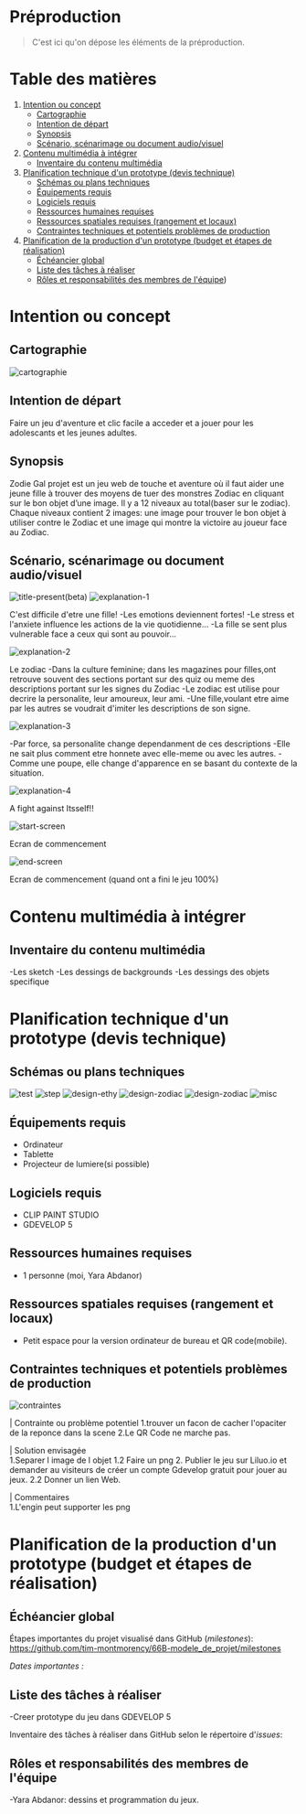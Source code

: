 # Préproduction
> C'est ici qu'on dépose les éléments de la préproduction.

# Table des matières
1. [Intention ou concept](#Intention-ou-concept)
    - [Cartographie](#Cartographie)
    - [Intention de départ](#Intention-de-départ)
    - [Synopsis](#Synopsis)
    - [Scénario, scénarimage ou document audio/visuel](#Scénario,-scénarimage-ou-document-audio/visuel)
2. [Contenu multimédia à intégrer](#Contenu-multimédia-à-intégrer)
    - [Inventaire du contenu multimédia](#Inventaire-du-contenu-multimédia)
3. [Planification technique d'un prototype (devis technique)](#Planification-technique-(devis-technique))
    - [Schémas ou plans techniques](#Schémas-ou-plans-techniques)
    - [Équipements requis](#Équipements-requis)
    - [Logiciels requis](#Logiciels-requis)
    - [Ressources humaines requises](#Ressources-humaines-requises)
    - [Ressources spatiales requises (rangement et locaux)](#Ressources-spatiales-requises-(rangement-et-locaux))
    - [Contraintes techniques et potentiels problèmes de production](#Contraintes-techniques-et-potentiels-problèmes-de-production)
4. [Planification de la production d'un prototype (budget et étapes de réalisation)](#Planification-de-la-production-(budget-et-étapes-de-réalisation))
    - [Échéancier global](#Échéancier-global)
    - [Liste des tâches à réaliser](#Liste-des-tâches-à-réaliser)
    - [Rôles et responsabilités des membres de l'équipe](#Rôles-et-responsabilités-des-membres-de-l'équipe))

# Intention ou concept
## Cartographie
![cartographie](cartographie.png)

## Intention de départ
Faire un jeu d'aventure et clic facile a acceder et a jouer pour les adolescants et les jeunes adultes.

## Synopsis
Zodie Gal projet est un jeu web de touche et aventure où il faut aider une jeune fille à trouver des moyens de tuer des monstres Zodiac en cliquant sur le bon objet d’une image. Il y a 12 niveaux au total(baser sur le zodiac). Chaque niveaux contient 2 images: une image pour trouver le bon objet à utiliser contre le Zodiac et une image qui montre la victoire au joueur face au Zodiac.


## Scénario, scénarimage ou document audio/visuel
![title-present(beta)](Zodiadiegal-title-present(beta).png)
![explanation-1](Zodie-gal_explanation-1.png)

C'est difficile d'etre une fille!
-Les emotions deviennent fortes!
-Le stress et l'anxiete influence les actions de la vie quotidienne...
-La fille se sent plus vulnerable face a ceux qui sont au pouvoir...

![explanation-2](Zodie-gal_explanation-2.png)

Le zodiac
-Dans la culture feminine; dans les magazines pour filles,ont retrouve souvent des sections portant sur des quiz ou meme des descriptions portant sur les signes du Zodiac
-Le zodiac est utilise pour decrire la personalite, leur amoureux, leur ami.
-Une fille,voulant etre aime par les autres se voudrait d'imiter les descriptions de son signe.

![explanation-3](Zodie-gal_explanation-3.png)

-Par force, sa personalite change dependanment de ces descriptions
-Elle ne sait plus comment etre honnete avec elle-meme ou avec les autres.
-Comme une poupe, elle change d'apparence en se basant du contexte de la situation.

![explanation-4](Zodie-gal_explanation-4.png)

A fight against Itsself!!

![start-screen](Zodie-gal_start-screen.png)

Ecran de commencement

![end-screen](Zodie-gal_end-screen.png)

Ecran de commencement (quand ont a fini le jeu 100%)

# Contenu multimédia à intégrer
## Inventaire du contenu multimédia
-Les sketch
-Les dessings de backgrounds
-Les dessings des objets specifique


# Planification technique d'un prototype (devis technique)
## Schémas ou plans techniques
![test](Zodie-gal_test.png)
![step](Zodie-gal_game-step.png)
![design-ethy](Zodie-gal_zodiac-monster-design-ethymology.png)
![design-zodiac](zodiac-design-01.png)
![design-zodiac](zodiac-design-02.png)
![misc](zodie-gal-misc-party-time.png)

## Équipements requis

* Ordinateur
* Tablette
* Projecteur de lumiere(si possible)

## Logiciels requis
* CLIP PAINT STUDIO
* GDEVELOP 5

## Ressources humaines requises
* 1 personne (moi, Yara Abdanor)

## Ressources spatiales requises (rangement et locaux)
* Petit espace pour la version ordinateur de bureau et QR code(mobile).

## Contraintes techniques et potentiels problèmes de production
![contraintes](Zodie-gal_difficulte.png)


| Contrainte ou problème potentiel 
1.trouver un facon de cacher l'opaciter de la reponce dans la scene
2.Le QR Code ne marche pas.

| Solution envisagée   
1.Separer l image de  l objet
1.2 Faire un png
2. Publier le jeu sur Liluo.io et demander au visiteurs de créer un compte Gdevelop gratuit pour jouer au jeux.
2.2 Donner un lien Web.

| Commentaires   
1.L'engin peut supporter les png

# Planification de la production d'un prototype (budget et étapes de réalisation)


## Échéancier global
Étapes importantes du projet visualisé dans GitHub (*milestones*):  
https://github.com/tim-montmorency/66B-modele_de_projet/milestones

*Dates importantes :*


## Liste des tâches à réaliser
-Creer prototype du jeu dans GDEVELOP 5

Inventaire des tâches à réaliser dans GitHub selon le répertoire d'*issues*:  


## Rôles et responsabilités des membres de l'équipe
-Yara Abdanor: dessins et programmation du jeux.
